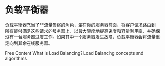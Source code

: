 # 负载平衡器

负载平衡器充当了**流量警察的角色，坐在你的服务器前面，将客户请求路由到所有能够满足这些请求的服务器上，以最大限度地提高速度和容量利用率，并确保没有一台服务器过度工作。如果其中一个服务器发生故障，负载平衡器会将流量重定向到其余在线服务器。

<ResourceGroupTitle>Free Content</ResourceGroupTitle>
<BadgeLink colorScheme='yellow' badgeText='Read' href='https://www.nginx.com/resources/glossary/load-balancing/'>What is Load Balancing?</BadgeLink>
<BadgeLink colorScheme='yellow' badgeText='Read' href='https://www.cloudflare.com/en-gb/learning/performance/what-is-load-balancing/'>Load Balancing concepts and algorithms</BadgeLink>